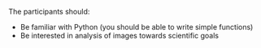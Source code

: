 The participants should:
- Be familiar with Python (you should be able to write simple functions)
- Be interested in analysis of images towards scientific goals
